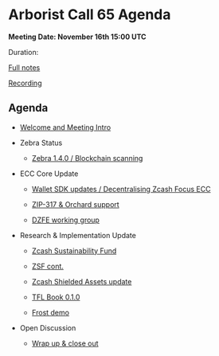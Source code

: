 # Arborist Call 65 Agenda

**Meeting Date: November 16th 15:00 UTC**

Duration: 

[Full notes](https://github.com/ZcashCommunityGrants/arboretum-notes/blob/main/AllArboristCallNotes/Arborist%20Call%2065-Notes.md)

[Recording](https://www.youtube.com/watch?v=rxr4Gvna680)


## Agenda


+ [Welcome and Meeting Intro](https://github.com/ZcashCommunityGrants/arboretum-notes/blob/main/AllArboristCallNotes/Arborist%20Call%2065-Notes.md#0-welcome-and-intro)

  

+ Zebra Status 

     - [Zebra 1.4.0 / Blockchain scanning](https://github.com/ZcashCommunityGrants/arboretum-notes/blob/main/AllArboristCallNotes/Arborist%20Call%2065-Notes.md#1-zebra-update---zebra-140--blockchain-scanning)


+ ECC Core Update 

     - [Wallet SDK updates / Decentralising Zcash Focus ECC](https://github.com/ZcashCommunityGrants/arboretum-notes/blob/main/AllArboristCallNotes/Arborist%20Call%2065-Notes.md#2-ecc-update---wallet-sdk-updates--decentralising-zcash-focus-ecc) 

     - [ZIP-317 & Orchard support](https://github.com/ZcashCommunityGrants/arboretum-notes/blob/main/AllArboristCallNotes/Arborist%20Call%2065-Notes.md#2-ecc-update-ii---zip-317--orchard-support)

     - [DZFE working group](https://github.com/ZcashCommunityGrants/arboretum-notes/blob/main/AllArboristCallNotes/Arborist%20Call%2065-Notes.md#2-ecc-update-iii---dzfe-working-group)


+ Research & Implementation Update 
 
     - [Zcash Sustainability Fund](https://github.com/ZcashCommunityGrants/arboretum-notes/blob/main/AllArboristCallNotes/Arborist%20Call%2065-Notes.md#3-research--implementation-updates-i-zcash-sustainability-fund)
     
     - [ZSF cont.](https://github.com/ZcashCommunityGrants/arboretum-notes/blob/main/AllArboristCallNotes/Arborist%20Call%2065-Notes.md#3-research--implementation-updates-ii-zsf-cont)

     - [Zcash Shielded Assets update](https://github.com/ZcashCommunityGrants/arboretum-notes/blob/main/AllArboristCallNotes/Arborist%20Call%2065-Notes.md#3-research--implementation-updates-iii-zcash-shielded-assets-update)

     - [TFL Book 0.1.0](https://github.com/ZcashCommunityGrants/arboretum-notes/blob/main/AllArboristCallNotes/Arborist%20Call%2065-Notes.md#3-research--implementation-updates-iv-tfl-book-010)

     - [Frost demo](https://github.com/ZcashCommunityGrants/arboretum-notes/blob/main/AllArboristCallNotes/Arborist%20Call%2065-Notes.md#3-research--implementation-updates-v-frost-demo)

    

+ Open Discussion

     - [Wrap up & close out](https://github.com/ZcashCommunityGrants/arboretum-notes/blob/main/AllArboristCallNotes/Arborist%20Call%2065-Notes.md#4-wrap-up--close-out)

